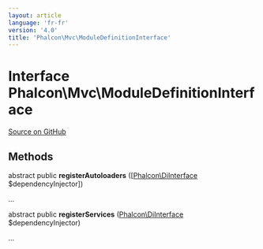 ```yaml
---
layout: article
language: 'fr-fr'
version: '4.0'
title: 'Phalcon\Mvc\ModuleDefinitionInterface'
---
```


# Interface **Phalcon\Mvc\ModuleDefinitionInterface**

<a href="https://github.com/phalcon/cphalcon/tree/v3.4.0/phalcon/mvc/moduledefinitioninterface.zep" class="btn btn-default btn-sm">Source on GitHub</a>

## Methods

abstract public **registerAutoloaders** ([[Phalcon\DiInterface](/3.4/en/api/Phalcon_DiInterface) $dependencyInjector])

...

abstract public **registerServices** ([Phalcon\DiInterface](/3.4/en/api/Phalcon_DiInterface) $dependencyInjector)

...
